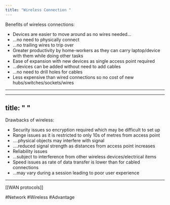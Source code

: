 ```yaml
---
title: "Wireless Connection "
---
```

Benefits of wireless connections:

- Devices are easier to move around as no wires needed...
- ...no need to physically connect
- ...no trailing wires to trip over
- Greater productivity by home-workers as they can carry laptop/device with them while doing other tasks
- Ease of expansion with new devices as single access point required
- ...devices can be added without need to add cables
- ...no need to drill holes for cables
- Less expensive than wired connections so no cost of new hubs/switches/sockets/wires
---

---
title: " "
--- 
Drawbacks of wireless:

- Security issues so encryption required which may be difficult to set up
- Range issues as it is restricted to only 10s of metres from access point
- ....physical objects may interfere with signal
- ....reduced signal strength as distances from access point increases
- Reliability issues
- ...subject to interference from other wireless devices/electrical items
- Speed issues as rate of data transfer is lower than for cabled connections
- ...may vary during a session leading to poor user experience

---



[[WAN protocols]]



#Network 
#Wireless
#Advantage 